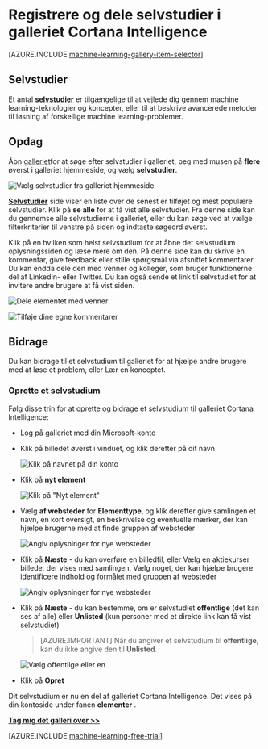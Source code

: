 <properties
    pageTitle="Cortana Intelligence galleriet selvstudier | Microsoft Azure"
    description="Finde og dele selvstudier i galleriet Cortana Intelligence."
    services="machine-learning"
    documentationCenter=""
    authors="garyericson"
    manager="jhubbard"
    editor="cgronlun"/>

<tags
    ms.service="machine-learning"
    ms.workload="data-services"
    ms.tgt_pltfrm="na"
    ms.devlang="na"
    ms.topic="article"
    ms.date="10/13/2016"
    ms.author="roopalik;garye"/>


# <a name="discover-and-share-tutorials-in-the-cortana-intelligence-gallery"></a>Registrere og dele selvstudier i galleriet Cortana Intelligence

[AZURE.INCLUDE [machine-learning-gallery-item-selector](../../includes/machine-learning-gallery-item-selector.md)]

## <a name="tutorials"></a>Selvstudier

Et antal **[selvstudier](https://gallery.cortanaintelligence.com/tutorials)** er tilgængelige til at vejlede dig gennem machine learning-teknologier og koncepter, eller til at beskrive avancerede metoder til løsning af forskellige machine learning-problemer.

## <a name="discover"></a>Opdag

Åbn [galleriet](http://gallery.cortanaintelligence.com)for at søge efter selvstudier i galleriet, peg med musen på **flere** øverst i galleriet hjemmeside, og vælg **selvstudier**.

![Vælg selvstudier fra galleriet hjemmeside](media/machine-learning-gallery-tutorials/select-tutorials-in-gallery.png)

 **[Selvstudier](https://gallery.cortanaintelligence.com/tutorials)** 
 side viser en liste over de senest er tilføjet og mest populære selvstudier.
Klik på **se alle** for at få vist alle selvstudier.
Fra denne side kan du gennemse alle selvstudierne i galleriet, eller du kan søge ved at vælge filterkriterier til venstre på siden og indtaste søgeord øverst.

 Klik på en hvilken som helst selvstudium for at åbne det selvstudium oplysningssiden og læse mere om den.
På denne side kan du skrive en kommentar, give feedback eller stille spørgsmål via afsnittet kommentarer. Du kan endda dele den med venner og kolleger, som bruger funktionerne del af LinkedIn- eller Twitter. Du kan også sende et link til selvstudiet for at invitere andre brugere at få vist siden.

![Dele elementet med venner](media\machine-learning-gallery-how-to-use-contribute-publish\share-links.png)

![Tilføje dine egne kommentarer](media\machine-learning-gallery-how-to-use-contribute-publish\comments.png)


## <a name="contribute"></a>Bidrage

Du kan bidrage til et selvstudium til galleriet for at hjælpe andre brugere med at løse et problem, eller Lær en konceptet.

### <a name="create-a-tutorial"></a>Oprette et selvstudium

Følg disse trin for at oprette og bidrage et selvstudium til galleriet Cortana Intelligence:

- Log på galleriet med din Microsoft-konto

- Klik på billedet øverst i vinduet, og klik derefter på dit navn

    ![Klik på navnet på din konto](media\machine-learning-gallery-tutorials\click-account-name.png)

- Klik på **nyt element**

    ![Klik på "Nyt element"](media\machine-learning-gallery-collections\click-new-item.png)

- Vælg **af websteder** for **Elementtype**, og klik derefter give samlingen et navn, en kort oversigt, en beskrivelse og eventuelle mærker, der kan hjælpe brugerne med at finde gruppen af websteder

    ![Angiv oplysninger for nye websteder](media\machine-learning-gallery-tutorials\create-tutorial-page-1.png)

- Klik på **Næste** - du kan overføre en billedfil, eller Vælg en aktiekurser billede, der vises med samlingen. Vælg noget, der kan hjælpe brugere identificere indhold og formålet med gruppen af websteder

    ![Angiv oplysninger for nye websteder](media\machine-learning-gallery-tutorials\create-tutorial-page-2.png)

- Klik på **Næste** - du kan bestemme, om er selvstudiet **offentlige** (det kan ses af alle) eller **Unlisted** (kun personer med et direkte link kan få vist selvstudiet)

    > [AZURE.IMPORTANT] Når du angiver et selvstudium til **offentlige**, kan du ikke angive den til **Unlisted**.

    ![Vælg offentlige eller en](media\machine-learning-gallery-tutorials\create-tutorial-page-3.png)

- Klik på **Opret**

Dit selvstudium er nu en del af galleriet Cortana Intelligence. Det vises på din kontoside under fanen **elementer** .


**[Tag mig det galleri over >>](http://gallery.cortanaintelligence.com)**

[AZURE.INCLUDE [machine-learning-free-trial](../../includes/machine-learning-free-trial.md)]
